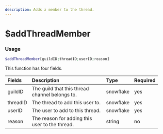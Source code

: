 ```yaml
---
description: Adds a member to the thread.
---
```


# $addThreadMember
### Usage
```php
$addThreadMember[guildID;threadID;userID;reason]
```

This function has four fields.

| Fields | Description | Type | Required |
| :--- | :--- | :--- | :--- |
| guildID | The guild that this thread channel belongs to. | snowflake | yes |
| threadID | The thread to add this user to. | snowflake | yes |
| userID | The user to add to this thread. | snowflake | yes |
| reason | The reason for adding this user to the thread. | string | no |

